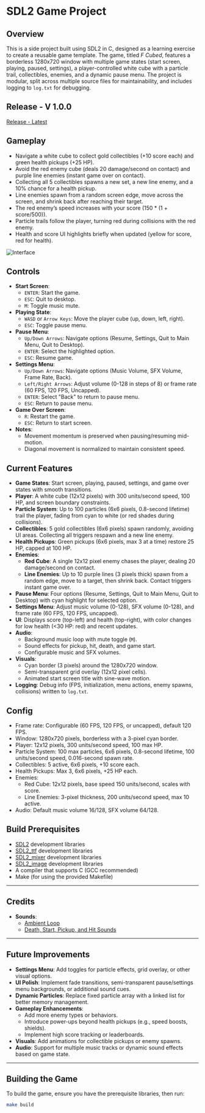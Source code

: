 # SDL2 Game Project

## Overview

This is a side project built using SDL2 in C, designed as a learning exercise to create a reusable game template. The game, titled *F Cubed*, features a borderless 1280x720 window with multiple game states (start screen, playing, paused, settings), a player-controlled white cube with a particle trail, collectibles, enemies, and a dynamic pause menu. The project is modular, split across multiple source files for maintainability, and includes logging to `log.txt` for debugging.

## Release - V 1.0.0
[Release - Latest](https://github.com/Firrellum/gaem/releases/tag/v1.0.0)

## Gameplay
- Navigate a white cube to collect gold collectibles (+10 score each) and green health pickups (+25 HP).
- Avoid the red enemy cube (deals 20 damage/second on contact) and purple line enemies (instant game over on contact).
- Collecting all 5 collectibles spawns a new set, a new line enemy, and a 10% chance for a health pickup.
- Line enemies spawn from a random screen edge, move across the screen, and shrink back after reaching their target.
- The red enemy’s speed increases with your score (150 * (1 + score/500)).
- Particle trails follow the player, turning red during collisions with the red enemy.
- Health and score UI highlights briefly when updated (yellow for score, red for health).

![Interface](https://i.imgur.com/1ftUDKr.gif)

## Controls

- **Start Screen**:
  - `ENTER`: Start the game.
  - `ESC`: Quit to desktop.
  - `M`: Toggle music mute.
- **Playing State**:
  - `WASD` or `Arrow Keys`: Move the player cube (up, down, left, right).
  - `ESC`: Toggle pause menu.
- **Pause Menu**:
  - `Up/Down Arrows`: Navigate options (Resume, Settings, Quit to Main Menu, Quit to Desktop).
  - `ENTER`: Select the highlighted option.
  - `ESC`: Resume game.
- **Settings Menu**:
  - `Up/Down Arrows`: Navigate options (Music Volume, SFX Volume, Frame Rate, Back).
  - `Left/Right Arrows`: Adjust volume (0-128 in steps of 8) or frame rate (60 FPS, 120 FPS, Uncapped).
  - `ENTER`: Select "Back" to return to pause menu.
  - `ESC`: Return to pause menu.
- **Game Over Screen**:
  - `R`: Restart the game.
  - `ESC`: Return to start screen.
- **Notes**:
  - Movement momentum is preserved when pausing/resuming mid-motion.
  - Diagonal movement is normalized to maintain consistent speed.

## Current Features

- **Game States**: Start screen, playing, paused, settings, and game over states with smooth transitions.
- **Player**: A white cube (12x12 pixels) with 300 units/second speed, 100 HP, and screen boundary constraints.
- **Particle System**: Up to 100 particles (6x6 pixels, 0.8-second lifetime) trail the player, fading from cyan to white (or red shades during collisions).
- **Collectibles**: 5 gold collectibles (6x6 pixels) spawn randomly, avoiding UI areas. Collecting all triggers respawn and a new line enemy.
- **Health Pickups**: Green pickups (6x6 pixels, max 3 at a time) restore 25 HP, capped at 100 HP.
- **Enemies**:
  - **Red Cube**: A single 12x12 pixel enemy chases the player, dealing 20 damage/second on contact.
  - **Line Enemies**: Up to 10 purple lines (3 pixels thick) spawn from a random edge, move to a target, then shrink back. Contact triggers instant game over.
- **Pause Menu**: Four options (Resume, Settings, Quit to Main Menu, Quit to Desktop) with cyan highlight for selected option.
- **Settings Menu**: Adjust music volume (0-128), SFX volume (0-128), and frame rate (60 FPS, 120 FPS, uncapped).
- **UI**: Displays score (top-left) and health (top-right), with color changes for low health (<30 HP: red) and recent updates.
- **Audio**:
  - Background music loop with mute toggle (`M`).
  - Sound effects for pickup, hit, death, and game start.
  - Configurable music and SFX volumes.
- **Visuals**:
  - Cyan border (3 pixels) around the 1280x720 window.
  - Semi-transparent grid overlay (12x12 pixel cells).
  - Animated start screen title with sine-wave motion.
- **Logging**: Debug info (FPS, initialization, menu actions, enemy spawns, collisions) written to `log.txt`.

## Config

- Frame rate: Configurable (60 FPS, 120 FPS, or uncapped), default 120 FPS.
- Window: 1280x720 pixels, borderless with a 3-pixel cyan border.
- Player: 12x12 pixels, 300 units/second speed, 100 max HP.
- Particle System: 100 max particles, 6x6 pixels, 0.8-second lifetime, 100 units/second speed, 0.016-second spawn rate.
- Collectibles: 5 active, 6x6 pixels, +10 score each.
- Health Pickups: Max 3, 6x6 pixels, +25 HP each.
- Enemies:
  - Red Cube: 12x12 pixels, base speed 150 units/second, scales with score.
  - Line Enemies: 3-pixel thickness, 200 units/second speed, max 10 active.
- Audio: Default music volume 16/128, SFX volume 64/128.

## Build Prerequisites

- [SDL2](https://github.com/libsdl-org/SDL/releases/tag/release-2.32.2) development libraries
- [SDL2_ttf](https://github.com/libsdl-org/SDL_ttf/releases/tag/release-2.24.0) development libraries
- [SDL2_mixer](https://github.com/libsdl-org/SDL_mixer/releases/tag/release-2.8.1) development libraries
- [SDL2_image](https://github.com/libsdl-org/SDL_image/releases/tag/release-2.8.8) development libraries
- A compiler that supports C (GCC recommended)
- Make (for using the provided Makefile)

---

## Credits

- **Sounds**:
  - [Ambient Loop](https://soundimage.org/sfx-scifi-amb/)
  - [Death, Start, Pickup, and Hit Sounds](https://sfbgames.itch.io/chiptone)

---

## Future Improvements

- **Settings Menu**: Add toggles for particle effects, grid overlay, or other visual options.
- **UI Polish**: Implement fade transitions, semi-transparent pause/settings menu backgrounds, or additional sound cues.
- **Dynamic Particles**: Replace fixed particle array with a linked list for better memory management.
- **Gameplay Enhancements**:
  - Add more enemy types or behaviors.
  - Introduce power-ups beyond health pickups (e.g., speed boosts, shields).
  - Implement high score tracking or leaderboards.
- **Visuals**: Add animations for collectible pickups or enemy spawns.
- **Audio**: Support for multiple music tracks or dynamic sound effects based on game state.

---

## Building the Game

To build the game, ensure you have the prerequisite libraries, then run:

```sh
make build